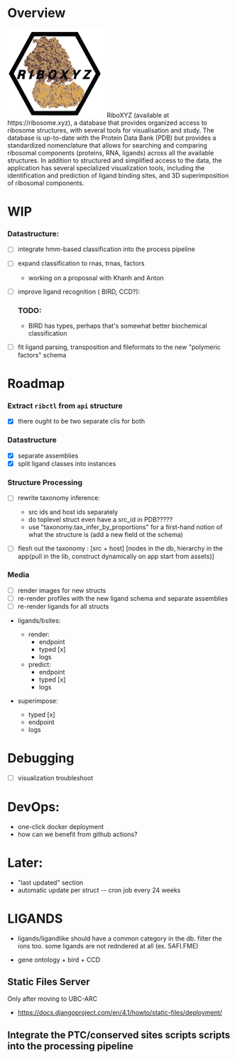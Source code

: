  # Overview 

<img src="./ray-logo-transp.png" height="200" width="220" >
RiboXYZ (available at https://ribosome.xyz), a database that provides organized access to ribosome structures, with several tools for visualisation and study. The database is up-to-date with the Protein Data Bank (PDB) but provides a standardized nomenclature that allows for searching and comparing ribosomal components (proteins, RNA, ligands) across all the available structures. In addition to structured and simplified access to the data, the application has several specialized visualization tools, including the identification and prediction of ligand binding sites, and 3D superimposition of ribosomal components.

 

# WIP

### Datastructure:

- [ ] integrate hmm-based classification into the process pipeline
- [ ] expand classification to rnas, trnas, factors 
    - working on a proposoal with Khanh and Anton
- [ ] improve ligand recognition ( BIRD, CCD?):
    ### TODO:
    - BIRD has types, perhaps that's somewhat better biochemical classification 

- [ ] fit ligand parsing, transposition and fileformats to the new "polymeric factors" schema

# Roadmap

### Extract `ribctl` from `api` structure

- [x]  there ought to be two separate clis for both

### Datastructure

- [x] separate assemblies
- [x] split ligand classes into instances 

### Structure Processing 

- [ ] rewrite taxonomy inference:
    - src ids and host ids separately
    - do toplevel struct even have a src_id in PDB?????
    - use "taxonomy.tax_infer_by_proportions" for a first-hand notion of what the structure is (add a new field ot the schema)

- [ ] flesh out the taxonomy : [src + host] [nodes in the db, hierarchy in the app(pull in the lib, construct dynamically on app start from assets)]

### Media

- [ ] render images for new structs 
- [ ] re-render profiles with the new ligand schema and separate assemblies 
- [ ] re-render ligands for all structs

- ligands/bsites:
    - render:
        - endpoint
        - typed [x]
        - logs
    - predict: 
        - endpoint
        - typed [x]
        - logs

- superimpose:
    - typed [x] 
    - endpoint 
    - logs

# Debugging 

- [ ] visualization troubleshoot

# DevOps:

- one-click docker deployment 
- how can we benefit from github actions?

# Later:

- "last updated" section
- automatic update per struct -- cron job every 24 weeks


# LIGANDS

- ligands/ligandlike should have a common category in the db. filter the ions too. some ligands are not redndered at all (ex. 5AFI.FME)

- gene ontology + bird + CCD


## Static Files Server

Only after moving to UBC-ARC

- https://docs.djangoproject.com/en/4.1/howto/static-files/deployment/


## Integrate the PTC/conserved sites scripts scripts into the processing pipeline

